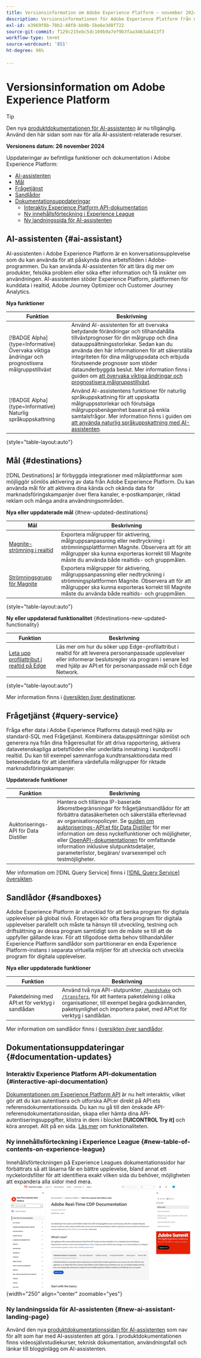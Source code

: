```yaml
---
title: Versionsinformation om Adobe Experience Platform – november 2024
description: Versionsinformationen för Adobe Experience Platform från november 2024.
exl-id: e3969f8b-70b2-40f8-bb9b-5be6e3d8f722
source-git-commit: f129c215ebc5dc169b9a7ef9b3faa3463ab413f3
workflow-type: tm+mt
source-wordcount: '851'
ht-degree: 96%

---
```


# Versionsinformation om Adobe Experience Platform

>[!TIP]
>
>Den nya [produktdokumentationen för AI-assistenten](../../ai-assistant/landing.md) är nu tillgänglig. Använd den här sidan som nav för alla AI-assistent-relaterade resurser.

**Versionens datum: 26 november 2024**

Uppdateringar av befintliga funktioner och dokumentation i Adobe Experience Platform:

- [AI-assistenten](#ai-assistant)
- [Mål ](#destinations)
- [Frågetjänst](#query-service)
- [Sandlådor](#sandboxes)
- [Dokumentationsuppdateringar](#documentation-updates)
   - [Interaktiv Experience Platform API-dokumentation](#interactive-experience-platform-api-documentation)
   - [Ny innehållsförteckning i Experience League](#new-table-of-contents-on-experience-league)
   - [Ny landningssida för AI-assistenten](#new-ai-assistant-landing-page)

## AI-assistenten {#ai-assistant}

AI-assistenten i Adobe Experience Platform är en konversationsupplevelse som du kan använda för att påskynda dina arbetsflöden i Adobe-programmen. Du kan använda AI-assistenten för att lära dig mer om produkter, felsöka problem eller söka efter information och få insikter om användningen. AI-assistenten stöder Experience Platform, plattformen för kunddata i realtid, Adobe Journey Optimizer och Customer Journey Analytics.

**Nya funktioner**

| Funktion | Beskrivning |
| --- | --- |
| [!BADGE Alpha]{type=Informative} Övervaka viktiga ändringar och prognostisera målgruppstillväxt | Använd AI-assistenten för att övervaka betydande förändringar och tillhandahålla tillväxtprognoser för din målgrupp och dina datauppsättningsstorlekar. Sedan kan du använda den här informationen för att säkerställa integriteten för dina målgruppsdata och erbjuda förutseende prognoser som stöder dataunderbyggda beslut. Mer information finns i guiden om [att övervaka viktiga ändringar och prognostisera målgruppstillväxt](../../ai-assistant/new-features/audience-forecasting.md). |
| [!BADGE Alpha]{type=Informative} Naturlig språkuppskattning | Använd AI-assistentens funktioner för naturlig språkuppskattning för att uppskatta målgruppsstorlekar och förutsäga målgruppsbenägenhet baserat på enkla samtalsfrågor. Mer information finns i guiden om [att använda naturlig språkuppskattning med AI-assistenten](../../ai-assistant/new-features/natural-language.md). |

{style="table-layout:auto"}

## Mål {#destinations}

[!DNL Destinations] är förbyggda integrationer med målplattformar som möjliggör sömlös aktivering av data från Adobe Experience Platform. Du kan använda mål för att aktivera dina kända och okända data för marknadsföringskampanjer över flera kanaler, e-postkampanjer, riktad reklam och många andra användningsområden.

**Nya eller uppdaterade mål** {#new-updated-destinations}

| Mål | Beskrivning |
| --- | --- |
| [Magnite-strömning i realtid](/help/destinations/catalog/advertising/magnite-streaming.md) | Exportera målgrupper för aktivering, målgruppsanpassning eller nedtryckning i strömningsplattformen Magnite. Observera att för att målgrupper ska kunna exporteras korrekt till Magnite måste du använda både realtids- och gruppmålen. |
| [Strömningsgrupp för Magnite](/help/destinations/catalog/advertising/magnite-batch.md) | Exportera målgrupper för aktivering, målgruppsanpassning eller nedtryckning i strömningsplattformen Magnite. Observera att för att målgrupper ska kunna exporteras korrekt till Magnite måste du använda både realtids- och gruppmålen. |

{style="table-layout:auto"}

**Ny eller uppdaterad funktionalitet** {#destinations-new-updated-functionality}

| Funktion | Beskrivning |
| --- | --- |
| [Leta upp profilattribut i realtid på Edge](/help/destinations/ui/activate-edge-profile-lookup.md) | Läs mer om hur du söker upp Edge-profilattribut i realtid för att leverera personanpassade upplevelser eller informerar beslutsregler via program i senare led med hjälp av API:et för personanpassade mål och Edge Network. |

{style="table-layout:auto"}

Mer information finns i [översikten över destinationer](../../destinations/home.md).

## Frågetjänst {#query-service}

Fråga efter data i Adobe Experience Platforms datasjö med hjälp av standard-SQL med Frågetjänst. Kombinera datauppsättningar sömlöst och generera nya från dina frågeresultat för att driva rapportering, aktivera datavetenskapliga arbetsflöden eller underlätta inmatning i kundprofil i realtid. Du kan till exempel sammanfoga kundtransaktionsdata med beteendedata för att identifiera värdefulla målgrupper för riktade marknadsföringskampanjer.

**Uppdaterade funktioner**

| Funktion | Beskrivning |
| --- | --- |
| Auktoriserings-API för Data Distiller | Hantera och tillämpa IP-baserade åtkomstbegränsningar för frågetjänstsandlådor för att förbättra datasäkerheten och säkerställa efterlevnad av organisationspolicyer. Se [guiden om auktoriserings-API:et för Data Distiller](../../query-service/auth-api/overview.md) för mer information om dess nyckelfunktioner och möjligheter, eller [OpenAPI-dokumentationen](https://developer.adobe.com/experience-platform-apis/references/data-distiller-auth/) för omfattande information inklusive slutpunktsdetaljer, parameterlistor, begäran/ svarsexempel och testmöjligheter. |

Mer information om [!DNL Query Service] finns i [[!DNL Query Service] översikten](../../query-service/home.md).

## Sandlådor {#sandboxes}

Adobe Experience Platform är utvecklad för att berika program för digitala upplevelser på global nivå. Företagen kör ofta flera program för digitala upplevelser parallellt och måste ta hänsyn till utveckling, testning och driftsättning av dessa program samtidigt som de måste se till att de uppfyller gällande krav. För att tillgodose detta behov tillhandahåller Experience Platform sandlådor som partitionerar en enda Experience Platform-instans i separata virtuella miljöer för att utveckla och utveckla program för digitala upplevelser.

**Nya eller uppdaterade funktioner**

| Funktion | Beskrivning |
| --- | --- |
| Paketdelning med API:et för verktyg i sandlådan | Använd två nya API-slutpunkter, [`/handshake`](../../sandboxes/sandbox-tooling-api/packages.md#org-linking) och [`/transfers`](../../sandboxes/sandbox-tooling-api/packages.md#transfer-packages), för att hantera paketdelning i olika organisationer, till exempel begära godkännanden, paketsynlighet och importera paket, med API:et för verktyg i sandlådan. |

Mer information om sandlådor finns i [översikten över sandlådor](../../sandboxes/home.md).

## Dokumentationsuppdateringar {#documentation-updates}

### Interaktiv Experience Platform API-dokumentation {#interactive-api-documentation}

[Dokumentationen om Experience Platform API](https://developer.adobe.com/experience-platform-apis/) är nu helt interaktiv, vilket gör att du kan autentisera och utforska API:er direkt på API:ets referensdokumentationssida. Du kan nu gå till den önskade API-referensdokumentationssidan, skapa eller hämta dina API-autentiseringsuppgifter, klistra in dem i blocket **[!UICONTROL Try it]** och köra anropet. Allt på en sida. [Läs mer](/help/landing/api-authentication.md#get-credentials-functionality) om funktionaliteten.

### Ny innehållsförteckning i Experience League {#new-table-of-contents-on-experience-league}

Innehållsförteckningen på Experience Leagues dokumentationssidor har förbättrats så att läsarna får en bättre upplevelse, bland annat ett nyckelordsfilter för att identifiera exakt vilken sida du behöver, möjligheten att expandera alla sidor med mera. <br> ![Ny upplevelse av innehållsförteckningen, inklusive nyckelordsfilter och möjligheten att expandera alla sidor.](../2024/assets/november/new-toc-experience.gif "Ny upplevelse av innehållsförteckningen, inklusive nyckelordsfilter och möjligheten att expandera alla sidor."){width="250" align="center" zoomable="yes"}

### Ny landningssida för AI-assistenten {#new-ai-assistant-landing-page}

Använd den nya [produktdokumentationssidan för AI-assistenten](../../ai-assistant/landing.md) som nav för allt som har med AI-assistenten att göra. I produktdokumentationen finns videosjälvstudiekurser, teknisk dokumentation, användningsfall och länkar till blogginlägg om AI-assistenten.

